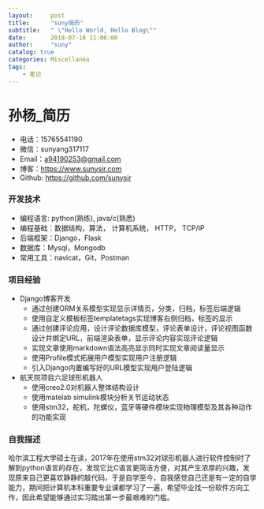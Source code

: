 ```yaml
---
layout:     post
title:      "suny简历"
subtitle:   " \"Hello World, Hello Blog\""
date:       2018-07-10 11:00:00
author:     "suny"
catalog: true
categories: Miscellanea
tags:
    - 笔记
---
```






# 孙杨_简历

- 电话：15765541190
- 微信：sunyang317117
- Email：a94190253@gmail.com
- 博客：https://www.sunysir.com
- Github: https://github.com/sunysir

### 开发技术

- 编程语言: python(熟练),  java/c(熟悉)
- 编程基础：数据结构，算法， 计算机系统， HTTP， TCP/IP
- 后端框架：Django，Flask
- 数据库：Mysql，Mongodb
- 常用工具：navicat，Git，Postman

### 项目经验

- Django博客开发
  - 通过创建ORM关系模型实现显示详情页，分类，归档，标签后端逻辑
  - 使用自定义模板标签templatetags实现博客右侧归档，标签的显示
  - 通过创建评论应用，设计评论数据库模型，评论表单设计，评论视图函数设计并绑定URL，前端渲染表单，显示评论内容实现评论逻辑
  - 实现文章使用markdown语法高亮显示同时实现文章阅读量显示
  - 使用Profile模式拓展用户模型实现用户注册逻辑
  - 引入Django内置编写好的URL模型实现用户登陆逻辑
- 航天院项目六足球形机器人
  - 使用creo2.0对机器人整体结构设计
  - 使用matelab simulink模块分析关节运动状态
  - 使用stm32，舵机，陀螺仪，蓝牙等硬件模块实现物理模型及其各种动作的功能实现

### 自我描述

​	哈尔滨工程大学硕士在读，2017年在使用stm32对球形机器人进行软件控制时了解到python语言的存在，发现它比C语言更简洁方便，对其产生浓厚的兴趣，发现原来自己更喜欢静静的敲代码，于是自学至今，自我感觉自己还是有一定的自学能力，期间把计算机本科重要专业课都学习了一遍，希望毕业找一份软件方向工作，因此希望能够通过实习踏出第一步最艰难的门槛。

